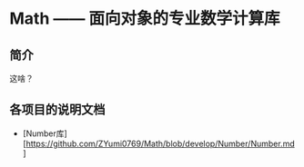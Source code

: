 # Math —— 面向对象的专业数学计算库

## 简介
这啥？
## 各项目的说明文档
- [Number库][https://github.com/ZYumi0769/Math/blob/develop/Number/Number.md]
